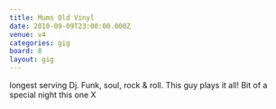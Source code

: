 ```yaml
---
title: Mums Old Vinyl
date: 2010-09-09T23:00:00.000Z
venue: v4
categories: gig
board: 8
layout: gig
---
```

longest serving Dj. Funk, soul, rock & roll. This guy plays it all! Bit of a special night this one X